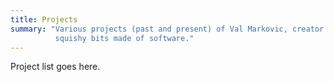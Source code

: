 ```yaml
---
title: Projects
summary: "Various projects (past and present) of Val Markovic, creator of
          squishy bits made of software."
---
```


Project list goes here.

